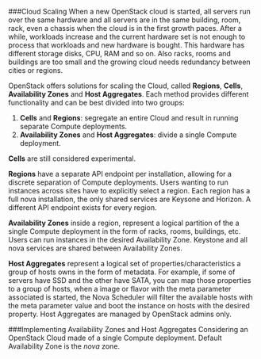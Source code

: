 ###Cloud Scaling
When a new OpenStack cloud is started, all servers run over the same hardware and all servers are in the same building, room, rack, even a chassis when the cloud is in the first growth paces. After a while, workloads increase and the current hardware set is not enough to process that workloads and new hardware is bought. This hardware has different storage disks, CPU, RAM and so on. Also racks, rooms and buildings are too small and the growing cloud needs redundancy between cities or regions.

OpenStack offers solutions for scaling the Cloud, called **Regions**, **Cells**, **Availability Zones** and **Host Aggregates**. Each method provides different functionality and can be best divided into two groups:

1. **Cells** and **Regions**: segregate an entire Cloud and result in running separate Compute deployments.
2. **Availability Zones** and **Host Aggregates**: divide a single Compute deployment.

**Cells** are still considered experimental.

**Regions** have a separate API endpoint per installation, allowing for a discrete separation of Compute deployments. Users wanting to run instances across sites have to explicitly select a region. Each region has a full nova installation, the only shared services are Keysone and Horizon. A different API endpoint exists for every region.

**Availability Zones** inside a region, represent a logical partition of the a single Compute deployment in the form of racks, rooms, buildings, etc. Users can run instances in the desired Availability Zone. Keystone and all nova services are shared between Availability Zones.

**Host Aggregates** represent a logical set of properties/characteristics a group of hosts owns in the form of metadata. For example, if some of servers have SSD and the other have SATA, you can map those properties to a group of hosts, when a image or flavor with the meta parameter associated is started, the Nova Scheduler will filter the available hosts with the meta parameter value and boot the instance on hosts with the desired property. Host Aggregates are managed by OpenStack admins only.


###Implementing Availability Zones and Host Aggregates
Considering an OpenStack Cloud made of a single Compute deployment. Default Availability Zone is the _nova_ zone.

